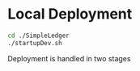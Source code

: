 # Local Deployment

```bash
cd ./SimpleLedger
./startupDev.sh
```

Deployment is handled in two stages